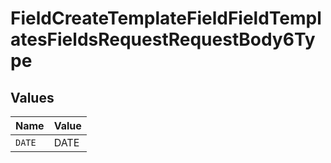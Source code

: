 # FieldCreateTemplateFieldFieldTemplatesFieldsRequestRequestBody6Type


## Values

| Name   | Value  |
| ------ | ------ |
| `DATE` | DATE   |
